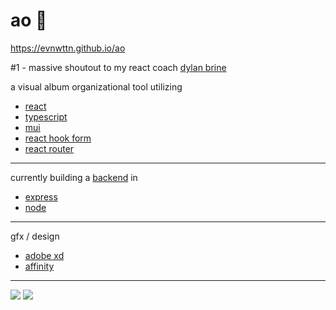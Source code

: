 # ao :musical_score:

https://evnwttn.github.io/ao

#1 - massive shoutout to my react coach <a href="https://github.com/debrine">dylan brine</a>

a visual album organizational tool utilizing

<ul>
    <li><a href="https://reactjs.org/">react</a></li>
    <li><a href="https://www.typescriptlang.org/">typescript</li>
    <li><a href="https://mui.com/">mui</a></li>
    <li><a href="https://react-hook-form.com/">react hook form</a></li>
    <li><a href="https://github.com/remix-run/react-router">react router</a></li>
</ul>

---

currently building a <a href="https://github.com/evnwttn/ao-afterdark">backend</a> in

<ul>
<li><a href="https://expressjs.com/">express</a></li>
<li><a href="https://nodejs.org/en/">node</a></li>
</ul>

---

gfx / design

<ul>
    <li><a href="https://adobe.com/xd">adobe xd</a></li>
    <li><a href="https://affinity.serif.com/">affinity</a></li>
</ul>

---

<img src="https://i.ibb.co/brfCqjP/aohome.png">
<img src="https://i.ibb.co/RQTq9q5/aoapp.png">
